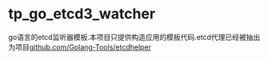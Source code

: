 # tp_go_etcd3_watcher

go语言的etcd监听器模板.本项目只提供构造应用的模板代码.etcd代理已经被抽出为项目[github.com/Golang-Tools/etcdhelper](https://github.com/Golang-Tools/etcdhelper)
